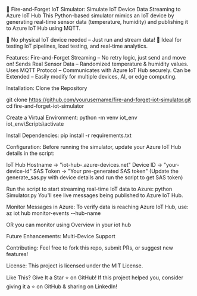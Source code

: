 📌 Fire-and-Forget IoT Simulator:
Simulate IoT Device Data Streaming to Azure IoT Hub
This Python-based simulator mimics an IoT device by generating real-time sensor data (temperature, humidity) and publishing it to Azure IoT Hub using MQTT.

🔹 No physical IoT device needed – Just run and stream data!
🔹 Ideal for testing IoT pipelines, load testing, and real-time analytics.

Features:
Fire-and-Forget Streaming – No retry logic, just send and move on!
Sends Real Sensor Data – Randomized temperature & humidity values.
Uses MQTT Protocol – Communicates with Azure IoT Hub securely.
Can be Extended – Easily modify for multiple devices, AI, or edge computing.


Installation:
Clone the Repository

git clone https://github.com/yourusername/fire-and-forget-iot-simulator.git
cd fire-and-forget-iot-simulator

Create a Virtual Environment:
python -m venv iot_env
iot_env\Scripts\activate 

Install Dependencies:
pip install -r requirements.txt

Configuration:
Before running the simulator, update your Azure IoT Hub details in the script:

IoT Hub Hostname → "iot-hub-<yourname>.azure-devices.net"
Device ID → "your-device-id"
SAS Token → "Your pre-generated SAS token" (Update the generate_sas.py with device details and run the script to get SAS token)

Run the script to start streaming real-time IoT data to Azure:
python Simulator.py
You'll see live messages being published to Azure IoT Hub.

Monitor Messages in Azure:
To verify data is reaching Azure IoT Hub, use:
az iot hub monitor-events --hub-name <your-iot-hub-name>

OR you can monitor using Overview in your iot hub

Future Enhancements:
Multi-Device Support

Contributing:
Feel free to fork this repo, submit PRs, or suggest new features! 

License:
This project is licensed under the MIT License.

Like This? Give It a Star ⭐ on GitHub!
If this project helped you, consider giving it a ⭐ on GitHub & sharing on LinkedIn! 

